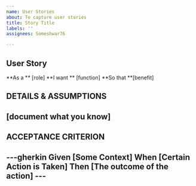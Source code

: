 ```yaml
---
name: User Stories
about: To capture user stories
title: Story Title
labels: ''
assignees: Someshwar76

---
```


<h2>User Story</h2>
**As a ** [role]
**I want ** [function]
**So that **[benefit]

<h2>DETAILS & ASSUMPTIONS<h2>
[document what you know]

<h2>ACCEPTANCE CRITERION<h2>
---gherkin
Given [Some Context]
When [Certain Action is Taken]
Then [The outcome of the action]
---
